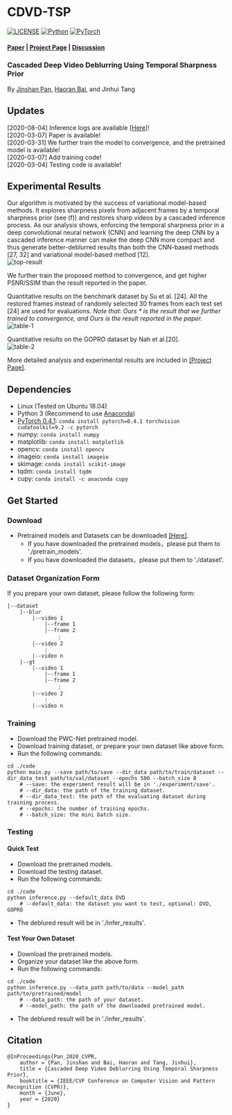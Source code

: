 # CDVD-TSP

[![LICENSE](https://img.shields.io/badge/license-MIT-green)](https://github.com/csbhr/CDVD-TSP/blob/master/LICENSE)
[![Python](https://img.shields.io/badge/python-3.6-blue.svg)](https://www.python.org/)
[![PyTorch](https://img.shields.io/badge/pytorch-0.4.1-%237732a8)](https://pytorch.org/)

#### [Paper](https://arxiv.org/abs/2004.02501) | [Project Page](https://baihaoran.xyz/projects/cdvd-tsp/index.html) | [Discussion](https://github.com/csbhr/CDVD-TSP/issues)
### Cascaded Deep Video Deblurring Using Temporal Sharpness Prior
By [Jinshan Pan](https://jspan.github.io/), [Haoran Bai](https://baihaoran.xyz/about), and Jinhui Tang

## Updates
[2020-08-04] Inference logs are available [[Here]](https://drive.google.com/drive/folders/1lw_1jITafEQ9DvMys_S6aYwtNApYKWsz?usp=sharing)!  
[2020-03-07] Paper is available!  
[2020-03-31] We further train the model to convergence, and the pretrained model is available!  
[2020-03-07] Add training code!  
[2020-03-04] Testing code is available!

## Experimental Results
Our algorithm is motivated by the success of variational model-based methods. It explores sharpness pixels from adjacent frames by a temporal sharpness prior (see (f)) and restores sharp videos by a cascaded inference process. As our analysis shows, enforcing the temporal sharpness prior in a deep convolutional neural network (CNN) and learning the deep CNN by a cascaded inference manner can make the deep CNN more compact and thus generate better-deblurred results than both the CNN-based methods [27, 32] and variational model-based method [12].  
![top-result](https://s1.ax1x.com/2020/03/31/GQnfpt.png)  

We further train the proposed method to convergence, and get higher PSNR/SSIM than the result reported in the paper.  

Quantitative results on the benchmark dataset by Su et al. [24]. All the restored frames instead of randomly selected 30 frames from each test set [24] are used for evaluations. *Note that: Ours * is the result that we further trained to convergence, and Ours is the result reported in the paper.*  
![table-1](https://s1.ax1x.com/2020/03/31/GQOAv6.png)  

Quantitative results on the GOPRO dataset by Nah et al.[20].  
![table-2](https://s1.ax1x.com/2020/03/31/GQYZi8.png)  

More detailed analysis and experimental results are included in [[Project Page]](https://baihaoran.xyz/projects/cdvd-tsp/index.html).

## Dependencies

- Linux (Tested on Ubuntu 18.04)
- Python 3 (Recommend to use [Anaconda](https://www.anaconda.com/download/#linux))
- [PyTorch 0.4.1](https://pytorch.org/): `conda install pytorch=0.4.1 torchvision cudatoolkit=9.2 -c pytorch`
- numpy: `conda install numpy`
- matplotlib: `conda install matplotlib`
- opencv: `conda install opencv`
- imageio: `conda install imageio`
- skimage: `conda install scikit-image`
- tqdm: `conda install tqdm`
- cupy: `conda install -c anaconda cupy`

## Get Started

### Download
- Pretrained models and Datasets can be downloaded [[Here]](https://drive.google.com/drive/folders/1lw_1jITafEQ9DvMys_S6aYwtNApYKWsz?usp=sharing).
	- If you have downloaded the pretrained models，please put them to './pretrain_models'.
	- If you have downloaded the datasets，please put them to './dataset'.

### Dataset Organization Form
If you prepare your own dataset, please follow the following form:
```
|--dataset  
    |--blur  
        |--video 1
            |--frame 1
            |--frame 2
                ：  
        |--video 2
            :
        |--video n
    |--gt
        |--video 1
            |--frame 1
            |--frame 2
                ：  
        |--video 2
        	:
        |--video n
```

### Training
- Download the PWC-Net pretrained model.
- Download training dataset, or prepare your own dataset like above form.
- Run the following commands:
```
cd ./code
python main.py --save path/to/save --dir_data path/to/train/dataset --dir_data_test path/to/val/dataset --epochs 500 --batch_size 8
	# --save: the experiment result will be in './experiment/save'.
	# --dir_data: the path of the training dataset.
	# --dir_data_test: the path of the evaluating dataset during training process.
	# --epochs: the number of training epochs.
	# --batch_size: the mini batch size.
```

### Testing

#### Quick Test
- Download the pretrained models.
- Download the testing dataset.
- Run the following commands:
```
cd ./code
python inference.py --default_data DVD
	# --default_data: the dataset you want to test, optional: DVD, GOPRO
```
- The deblured result will be in './infer_results'.

#### Test Your Own Dataset
- Download the pretrained models.
- Organize your dataset like the above form.
- Run the following commands:
```
cd ./code
python inference.py --data_path path/to/data --model_path path/to/pretrained/model
	# --data_path: the path of your dataset.
	# --model_path: the path of the downloaded pretrained model.
```
- The deblured result will be in './infer_results'.

## Citation
```
@InProceedings{Pan_2020_CVPR,
	author = {Pan, Jinshan and Bai, Haoran and Tang, Jinhui},
	title = {Cascaded Deep Video Deblurring Using Temporal Sharpness Prior},
	booktitle = {IEEE/CVF Conference on Computer Vision and Pattern Recognition (CVPR)},
	month = {June},
	year = {2020}
}
```
